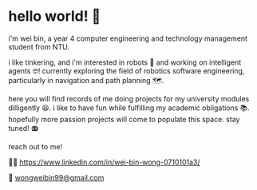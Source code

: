 # hello world! :partying_face:

i'm wei bin, a year 4 computer engineering and technology management student from NTU. 

i like tinkering, and i'm interested in robots :robot: and working on intelligent agents :nerd_face:! currently exploring the field of robotics software engineering, particularly in navigation and path planning :world_map:.

here you will find records of me doing projects for my university modules dilligently :laughing:. i like to have fun while fulfilling my academic obligations :books:. 
hopefully more passion projects will come to populate this space. stay tuned! :radio:



reach out to me!

:office_worker: https://www.linkedin.com/in/wei-bin-wong-0710101a3/

:email: wongweibin99@gmail.com
